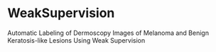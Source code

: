 # WeakSupervision
Automatic Labeling of Dermoscopy Images of
Melanoma and Benign Keratosis-like Lesions Using
Weak Supervision
